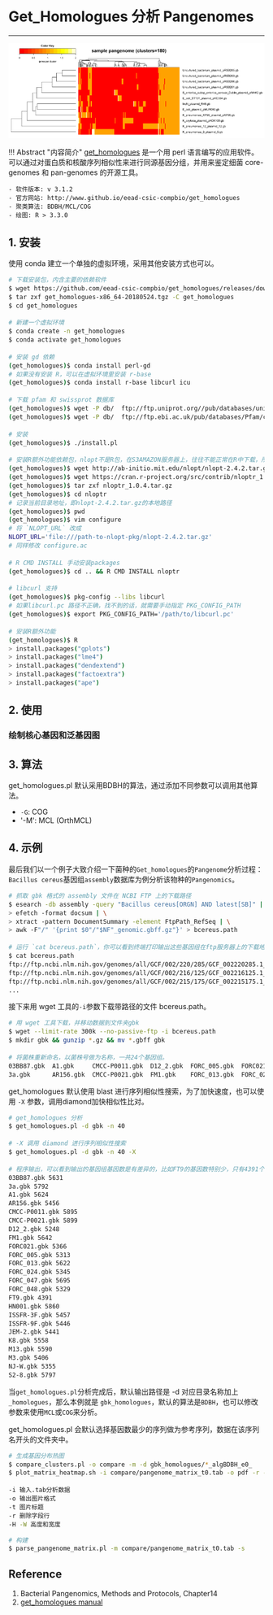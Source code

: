 # Get_Homologues 分析 Pangenomes

---

![Chapter 6.1](../../assets/images/C07/02/get_homologues_banner.png)

!!! Abstract "内容简介"
    [get_homologues](http://eead-csic-compbio.github.io/get_homologues) 是一个用 perl 语言编写的应用软件。可以通过对蛋白质和核酸序列相似性来进行同源基因分组，并用来鉴定细菌 core-genomes 和 pan-genomes 的开源工具。

    - 软件版本: v 3.1.2
    - 官方网站: http://www.github.io/eead-csic-compbio/get_homologues
    - 聚类算法: BDBH/MCL/COG
    - 绘图: R > 3.3.0

## 1. 安装

使用 conda 建立一个单独的虚拟环境，采用其他安装方式也可以。

```bash
# 下载安装包，内含主要的依赖软件
$ wget https://github.com/eead-csic-compbio/get_homologues/releases/download/v3.1.2/get_homologues-x86_64-20180524.tgz
$ tar zxf get_homologues-x86_64-20180524.tgz -C get_homologues
$ cd get_homologues

# 新建一个虚拟环境
$ conda create -n get_homologues
$ conda activate get_homologues

# 安装 gd 依赖
(get_homologues)$ conda install perl-gd
# 如果没有安装 R，可以在虚拟环境里安装 r-base
(get_homologues)$ conda install r-base libcurl icu

# 下载 pfam 和 swissprot 数据库
(get_homologues)$ wget -P db/  ftp://ftp.uniprot.org//pub/databases/uniprot/current_release/knowledgebase/complete/uniprot_sprot.fasta.gz
(get_homologues)$ wget -P db/  ftp://ftp.ebi.ac.uk/pub/databases/Pfam/current_release/Pfam-A.hmm.gz

# 安装
(get_homologues)$ ./install.pl

# 安装R额外功能依赖包，nlopt不是R包，在S3AMAZON服务器上，往往不能正常在R中下载，所以要手动通过代理下载。
(get_homologues)$ wget http://ab-initio.mit.edu/nlopt/nlopt-2.4.2.tar.gz
(get_homologues)$ wget https://cran.r-project.org/src/contrib/nloptr_1.0.4.tar.gz
(get_homologues)$ tar zxf nloptr_1.0.4.tar.gz
(get_homologues)$ cd nloptr
# 记录当前目录地址，即nlopt-2.4.2.tar.gz的本地路径
(get_homologues)$ pwd
(get_homologues)$ vim configure
# 将 `NLOPT_URL` 改成
NLOPT_URL='file:///path-to-nlopt-pkg/nlopt-2.4.2.tar.gz'
# 同样修改 configure.ac

# R CMD INSTALL 手动安装packages
(get_homologues)$ cd .. && R CMD INSTALL nloptr

# libcurl 支持
(get_homologues)$ pkg-config --libs libcurl
# 如果libcurl.pc 路径不正确，找不到的话，就需要手动指定 PKG_CONFIG_PATH
(get_homologues)$ export PKG_CONFIG_PATH='/path/to/libcurl.pc'

# 安装R额外功能
(get_homologues)$ R
> install.packages("gplots")
> install.packages("lme4")
> install.packages("dendextend")
> install.packages("factoextra")
> install.packages("ape")
```


## 2. 使用

### 绘制核心基因和泛基因图




## 3. 算法

get_homologues.pl 默认采用BDBH的算法，通过添加不同参数可以调用其他算法。

* `-G`: COG
* '-M': MCL (OrthMCL)

## 4. 示例

最后我们以一个例子大致介绍一下菌种的`Get_homologues`的`Pangenome`分析过程：`Bacillus cereus`基因组`assembly`数据库为例分析该物种的`Pangenomics`。

```bash
# 抓取 gbk 格式的 assembly 文件在 NCBI FTP 上的下载路径
$ esearch -db assembly -query "Bacillus cereus[ORGN] AND latest[SB]" | \
> efetch -format docsum | \
> xtract -pattern DocumentSummary -element FtpPath_RefSeq | \
> awk -F"/" '{print $0"/"$NF"_genomic.gbff.gz"}' > bcereus.path

# 运行 `cat bcereus.path`，你可以看到终端打印输出这些基因组在ftp服务器上的下载地址。
$ cat bcereus.path
ftp://ftp.ncbi.nlm.nih.gov/genomes/all/GCF/002/220/285/GCF_002220285.1_ASM222028v1/GCF_002220285.1_ASM222028v1_genomic.gbff.gz
ftp://ftp.ncbi.nlm.nih.gov/genomes/all/GCF/002/216/125/GCF_002216125.1_ASM221612v1/GCF_002216125.1_ASM221612v1_genomic.gbff.gz
ftp://ftp.ncbi.nlm.nih.gov/genomes/all/GCF/002/215/175/GCF_002215175.1_ASM221517v1/GCF_002215175.1_ASM221517v1_genomic.gbff.gz
...
```

接下来用 wget 工具的`-i`参数下载带路径的文件 bcereus.path。

```bash
# 用 wget 工具下载，并移动数据到文件夹gbk
$ wget --limit-rate 300k --no-passive-ftp -i bcereus.path
$ mkdir gbk && gunzip *.gz && mv *.gbff gbk

# 将菌株重新命名，以菌株号做为名称，一共24个基因组。
03BB87.gbk  A1.gbk     CMCC-P0011.gbk  D12_2.gbk  FORC_005.gbk  FORC021.gbk   FORC_047.gbk  FT9.gbk    ISSFR-3F.gbk  JEM-2.gbk  M13.gbk  NJ-W.gbk
3a.gbk      AR156.gbk  CMCC-P0021.gbk  FM1.gbk    FORC_013.gbk  FORC_024.gbk  FORC_048.gbk  HN001.gbk  ISSFR-9F.gbk  K8.gbk     M3.gbk   S2-8.gbk
```

get_homologues 默认使用 blast 进行序列相似性搜索，为了加快速度，也可以使用 `-X` 参数，调用diamond加快相似性比对。

```bash
# get_homologues 分析
$ get_homologues.pl -d gbk -n 40

# -X 调用 diamond 进行序列相似性搜索
$ get_homologues.pl -d gbk -n 40 -X

# 程序输出，可以看到输出的基因组基因数是有差异的，比如FT9的基因数特别少，只有4391个。
03BB87.gbk 5631
3a.gbk 5792
A1.gbk 5624
AR156.gbk 5456
CMCC-P0011.gbk 5895
CMCC-P0021.gbk 5899
D12_2.gbk 5248
FM1.gbk 5642
FORC021.gbk 5366
FORC_005.gbk 5313
FORC_013.gbk 5622
FORC_024.gbk 5345
FORC_047.gbk 5695
FORC_048.gbk 5329
FT9.gbk 4391
HN001.gbk 5860
ISSFR-3F.gbk 5457
ISSFR-9F.gbk 5446
JEM-2.gbk 5441
K8.gbk 5558
M13.gbk 5590
M3.gbk 5406
NJ-W.gbk 5355
S2-8.gbk 5797
```

当`get_homologues.pl`分析完成后，默认输出路径是 -d 对应目录名称加上 `_homologues`，那么本例就是 `gbk_homologues`，默认的算法是`BDBH`，也可以修改参数来使用`MCL`或`COG`来分析。

get_homologues.pl 会默认选择基因数最少的序列做为参考序列，数据在该序列名开头的文件夹中。

```bash
# 生成基因分布热图
$ compare_clusters.pl -o compare -m -d gbk_homologues/*_algBDBH_e0_
$ plot_matrix_heatmap.sh -i compare/pangenome_matrix_t0.tab -o pdf -r -H 8 -W 14 -m 28 -t "Bacillus cereus pangenome" -k "genes per cluster"

-i 输入.tab分析数据
-o 输出图片格式
-t 图片标题
-r 删除字段行
-H -W 高度和宽度
```

```bash
# 构建
$ parse_pangenome_matrix.pl -m compare/pangenome_matrix_t0.tab -s
```

## Reference

1. Bacterial Pangenomics, Methods and Protocols, Chapter14
2. [get_homologues manual](http://eead-csic-compbio.github.io/get_homologues/manual/manual.html)
